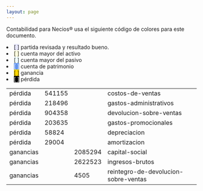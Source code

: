 ```yaml
--- 
layout: page
--- 
```


Contabilidad para Necios® usa el siguiente código de colores para este documento.
<li><span style='background-color: lavender'>[    ]</span> partida revisada y resultado bueno. </li>
<li><span style='background-color: lightyellow'>[    ]</span> cuenta mayor del activo </li>
<li><span style='background-color: azure'>[    ]</span> cuenta mayor del pasivo </li>
<li><span style='color: white; background-color: cornflowerblue'>[    ]</span> cuenta de patrimonio </li>
<li><span style='background-color: gold'>[    ]</span> ganancia </li>
<li><span style='color: white; background-color: black'>[    ]</span> pérdida </li>
<table><tbody>
<tr><td>pérdida</td><td>541155</td><td></td><td>costos-de-ventas</td></tr>
<tr><td>pérdida</td><td>218496</td><td></td><td>gastos-administrativos</td></tr>
<tr><td>pérdida</td><td>904358</td><td></td><td>devolucion-sobre-ventas</td></tr>
<tr><td>pérdida</td><td>203635</td><td></td><td>gastos-promocionales</td></tr>
<tr><td>pérdida</td><td>58824</td><td></td><td>depreciacion</td></tr>
<tr><td>pérdida</td><td>29004</td><td></td><td>amortizacion</td></tr>
<tr><td> ganancias </td><td> </td><td>2085294</td><td>capital-social</td></tr>
<tr><td> ganancias </td><td> </td><td>2622523</td><td>ingresos-brutos</td></tr>
<tr><td> ganancias </td><td> </td><td>4505</td><td>reintegro-de-devolucion-sobre-ventas</td></tr>
<table><tbody>
